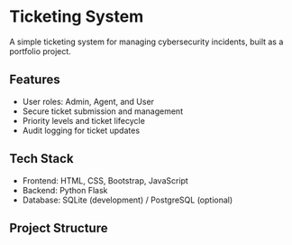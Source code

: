 # Ticketing System
A simple ticketing system for managing cybersecurity incidents, built as a portfolio project.

## Features
- User roles: Admin, Agent, and User
- Secure ticket submission and management
- Priority levels and ticket lifecycle
- Audit logging for ticket updates

## Tech Stack
- Frontend: HTML, CSS, Bootstrap, JavaScript
- Backend: Python Flask
- Database: SQLite (development) / PostgreSQL (optional)

## Project Structure
